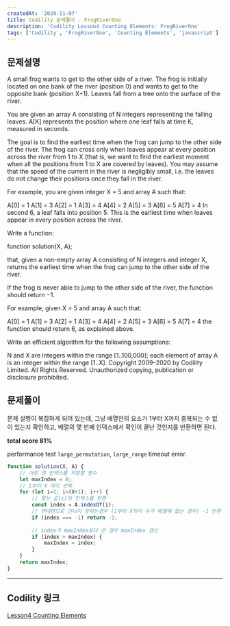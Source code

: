 ```yaml
---
createdAt: '2020-11-07'
title: Codility 문제풀이 - FrogRiverOne
description: 'Codility Lesson4 Counting Elements: FrogRiverOne'
tags: ['Codility', 'FrogRiverOne', 'Counting Elements', 'javascript']
---
```


## 문제설명
A small frog wants to get to the other side of a river. The frog is initially located on one bank of the river (position 0) and wants to get to the opposite bank (position X+1). Leaves fall from a tree onto the surface of the river.

You are given an array A consisting of N integers representing the falling leaves. A[K] represents the position where one leaf falls at time K, measured in seconds.

The goal is to find the earliest time when the frog can jump to the other side of the river. The frog can cross only when leaves appear at every position across the river from 1 to X (that is, we want to find the earliest moment when all the positions from 1 to X are covered by leaves). You may assume that the speed of the current in the river is negligibly small, i.e. the leaves do not change their positions once they fall in the river.

For example, you are given integer X = 5 and array A such that:

  A[0] = 1
  A[1] = 3
  A[2] = 1
  A[3] = 4
  A[4] = 2
  A[5] = 3
  A[6] = 5
  A[7] = 4
In second 6, a leaf falls into position 5. This is the earliest time when leaves appear in every position across the river.

Write a function:

function solution(X, A);

that, given a non-empty array A consisting of N integers and integer X, returns the earliest time when the frog can jump to the other side of the river.

If the frog is never able to jump to the other side of the river, the function should return −1.

For example, given X = 5 and array A such that:

  A[0] = 1
  A[1] = 3
  A[2] = 1
  A[3] = 4
  A[4] = 2
  A[5] = 3
  A[6] = 5
  A[7] = 4
the function should return 6, as explained above.

Write an efficient algorithm for the following assumptions:

N and X are integers within the range [1..100,000];
each element of array A is an integer within the range [1..X].
Copyright 2009–2020 by Codility Limited. All Rights Reserved. Unauthorized copying, publication or disclosure prohibited.

## 문제풀이
문제 설명이 복잡하게 되어 있는데, 그냥 배열안의 요소가 1부터 X까지 중복되는 수 없이 있는지 확인하고, 배열의 몇 번째 인덱스에서 확인이 끝난 것인지를 반환하면 된다.

**total score 81%**

performance test `large_permutation`, `large_range` timeout error.

```javascript
function solution(X, A) {
    // 가장 큰 인덱스를 저장할 변수
    let maxIndex = 0;
    // 1부터 X 까지 반복
    for (let i=1; i<(X+1); i++) {
        // 찾는 값(i)의 인덱스를 반환
        const index = A.indexOf(i);
        // 반대편으로 건너지 못하는경우 (1부터 X까지 수가 배열에 없는 경우) -1 반환
        if (index === -1) return -1;
        
        // index가 maxIndex보다 큰 경우 maxIndex 갱신
        if (index > maxIndex) {
            maxIndex = index;
        }
    }
    return maxIndex;
}
```  

---

## Codility 링크
<a href="https://app.codility.com/programmers/lessons/4-counting_elements/" target="_blank">Lesson4 Counting Elements</a>
